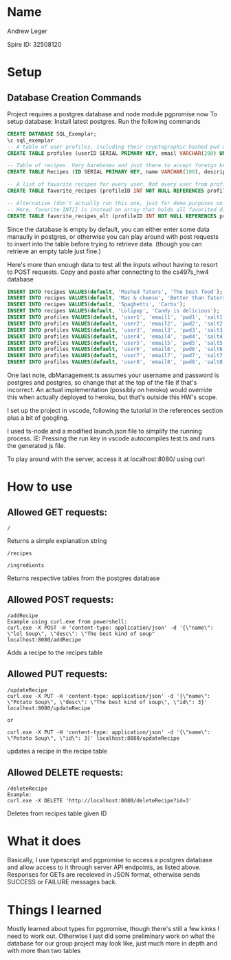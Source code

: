 # Name

Andrew Leger

Spire ID: 32508120

# Setup

## Database Creation Commands

Project requires a postgres database and node module pgpromise now
To setup database: Install latest postgres. Run the following commands
```sql
CREATE DATABASE SQL_Exemplar;
\c sql_exemplar
-- A table of user profiles, including their cryptographic hashed pwd and salt
CREATE TABLE profiles (userID SERIAL PRIMARY KEY, email VARCHAR(200) UNIQUE NOT NULL, username VARCHAR(100) UNIQUE NOT NULL, hashedpwd VARCHAR(300), salt VARCHAR(300));

-- Table of recipes. Very barebones and just there to accept foreign key references at the moment
CREATE TABLE Recipes (ID SERIAL PRIMARY KEY, name VARCHAR(100), description VARCHAR(500));

-- A list of favorite recipes for every user. Not every user from profiles is guaranteed to be in this table. This implementation (and what the exemplar is using, does not guaranteed any favorite dish exists for a user)
CREATE TABLE favorite_recipes (profileID INT NOT NULL REFERENCES profiles(userID), favorite INT NOT NULL REFERENCES recipes);

-- Alternative (don't actually run this one, just for demo purposes on alternatives)
-- Here, favorite INT[] is instead an array that holds all favorited dishes referenced by their ID. This saves space in the database at the not negligible cost of losing foreign key referencing to the recipes table
CREATE TABLE favorite_recipes_alt (profileID INT NOT NULL REFERENCES profiles(userID), favorite INT[]);
```

Since the database is empty by default, you can either enter some data manaully in postgres, or otherwise you can play around with post requests to insert into the table before trying to retrieve data. (though you can retrieve an empty table just fine.)

Here's more than enough data to test all the inputs wihout having to resort to POST requests. Copy and paste after connecting to the cs497s_hw4 database

```sql
INSERT INTO recipes VALUES(default, 'Mashed Taters', 'The best food');
INSERT INTO recipes VALUES(default, 'Mac & cheese', 'Better than Taters');
INSERT INTO recipes VALUES(default, 'Spaghetti', 'Carbs');
INSERT INTO recipes VALUES(default, 'Lolipop', 'Candy is delicious');
INSERT INTO profiles VALUES(default, 'user1', 'email1', 'pwd1', 'salt1');
INSERT INTO profiles VALUES(default, 'user2', 'email2', 'pwd2', 'salt2');
INSERT INTO profiles VALUES(default, 'user3', 'email3', 'pwd3', 'salt3');
INSERT INTO profiles VALUES(default, 'user4', 'email4', 'pwd4', 'salt4');
INSERT INTO profiles VALUES(default, 'user5', 'email5', 'pwd5', 'salt5');
INSERT INTO profiles VALUES(default, 'user6', 'email6', 'pwd6', 'salt6');
INSERT INTO profiles VALUES(default, 'user7', 'email7', 'pwd7', 'salt7');
INSERT INTO profiles VALUES(default, 'user8', 'email8', 'pwd8', 'salt8');
```
One last note, dbManagement.ts assumes your username and password is postgres and postgres, so change that at the top of the file if that's incorrect. An actual implementation (possibly on heroku) would override this when actually deployed to heroku, but that's outside this HW's scope.

I set up the project in vscode, following the tutorial in the references section plus a bit of googling.

I used ts-node and a modified launch.json file to simplify the running process. IE: Pressing the run key in vscode autocompiles test.ts and runs the generated js file.

To play around with the server, access it at localhost:8080/ using curl


# How to use

## Allowed GET requests:

    /
Returns a simple explanation string

    /recipes

    /ingredients

Returns respective tables from the postgres database

## Allowed POST requests:

    /addRecipe
    Example using curl.exe from powershell:
    curl.exe -X POST -H 'content-type: application/json' -d '{\"name\": \"lol Soup\", \"desc\": \"The best kind of soup" localhost:8080/addRecipe
Adds a recipe to the recipes table

## Allowed PUT requests:
    /updateRecipe
    curl.exe -X PUT -H 'content-type: application/json' -d '{\"name\": \"Potato Soup\", \"desc\": \"The best kind of soup\", \"id\": 3}' localhost:8080/updateRecipe

    or

    curl.exe -X PUT -H 'content-type: application/json' -d '{\"name\": \"Potato Soup\", \"id\": 3}' localhost:8080/updateRecipe

updates a recipe in the recipe table

## Allowed DELETE requests:
    /deleteRecipe
    Example: 
    curl.exe -X DELETE 'http://localhost:8080/deleteRecipe?id=3'
Deletes from recipes table given ID

# What it does

Basically, I use typescript and pgpromise to access a postgres database and allow access to it through server API endpoints, as listed above. Responses for GETs are receieved in JSON format, otherwise sends SUCCESS or FAILURE messages back.
# Things I learned
Mostly learned about types for pgpromise, though there's still a few kinks I need to work out. Otherwise I just did some preliminary work on what the database for our group project may look like, just much more in depth and with more than two tables
